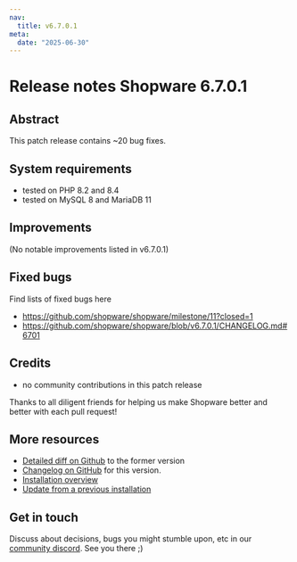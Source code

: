 ```yaml
---
nav:
  title: v6.7.0.1
meta:
  date: "2025-06-30"
---
```


# Release notes Shopware 6.7.0.1

## Abstract

This patch release contains ~20 bug fixes.

## System requirements

* tested on PHP 8.2 and 8.4
* tested on MySQL 8 and MariaDB 11

## Improvements

(No notable improvements listed in v6.7.0.1)

## Fixed bugs

Find lists of fixed bugs here
* https://github.com/shopware/shopware/milestone/11?closed=1
* https://github.com/shopware/shopware/blob/v6.7.0.1/CHANGELOG.md#6701

## Credits

* no community contributions in this patch release

Thanks to all diligent friends for helping us make Shopware better and better with each pull request!

## More resources

* [Detailed diff on Github](https://github.com/shopware/shopware/compare/v6.7.0.0...v6.7.0.1) to the former version
* [Changelog on GitHub](https://github.com/shopware/shopware/blob/v6.7.0.1/CHANGELOG.md) for this version.
* [Installation overview](https://developer.shopware.com/docs/guides/installation/)
* [Update from a previous installation](https://developer.shopware.com/docs/guides/installation/template.html#update-shopware)

## Get in touch

Discuss about decisions, bugs you might stumble upon, etc in our [community discord](https://chat.shopware.com). See you there ;)

